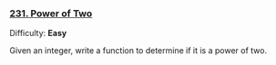### [231\. Power of Two](https://leetcode.com/problems/power-of-two/)

Difficulty: **Easy**

Given an integer, write a function to determine if it is a power of two.


